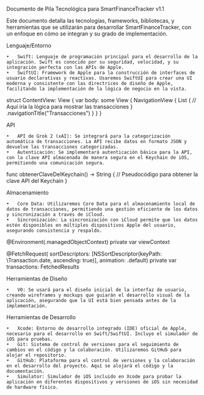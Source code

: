 Documento de Pila Tecnológica para SmartFinanceTracker v1.1

Este documento detalla las tecnologías, frameworks, bibliotecas, y herramientas que se utilizarán para desarrollar SmartFinanceTracker, con un enfoque en cómo se integran y su grado de implementación.

Lenguaje/Entorno

	•	Swift: Lenguaje de programación principal para el desarrollo de la aplicación. Swift es conocido por su seguridad, velocidad, y su integración perfecta con las APIs de Apple.
	•	SwiftUI: Framework de Apple para la construcción de interfaces de usuario declarativas y reactivas. Usaremos SwiftUI para crear una UI moderna y consistente con las directrices de diseño de Apple, facilitando la implementación de la lógica de negocio en la vista.
struct ContentView: View {
    var body: some View {
        NavigationView {
            List {
                // Aquí iría la lógica para mostrar las transacciones
            }
            .navigationTitle("Transacciones")
        }
    }
}


API

	•	API de Grok 2 (xAI): Se integrará para la categorización automática de transacciones. La API recibe datos en formato JSON y devuelve las transacciones categorizadas.
	•	Autenticación: Se implementará autenticación básica para la API, con la clave API almacenada de manera segura en el Keychain de iOS, permitiendo una comunicación segura.
func obtenerClaveDelKeychain() -> String {
    // Pseudocódigo para obtener la clave API del Keychain
}


Almacenamiento

	•	Core Data: Utilizaremos Core Data para el almacenamiento local de datos de transacciones, permitiendo una gestión eficiente de los datos y sincronización a través de iCloud.
	•	Sincronización: La sincronización con iCloud permite que los datos estén disponibles en múltiples dispositivos Apple del usuario, asegurando consistencia y respaldo.
@Environment(\.managedObjectContext) private var viewContext

@FetchRequest(
    sortDescriptors: [NSSortDescriptor(keyPath: \Transaction.date, ascending: true)],
    animation: .default)
private var transactions: FetchedResults<Transaction>


Herramientas de Diseño

	•	V0: Se usará para el diseño inicial de la interfaz de usuario, creando wireframes y mockups que guiarán el desarrollo visual de la aplicación, asegurando que la UI está bien pensada antes de la implementación.

Herramientas de Desarrollo

	•	Xcode: Entorno de desarrollo integrado (IDE) oficial de Apple, necesario para el desarrollo en Swift/SwiftUI. Incluye el simulador de iOS para pruebas.
	•	Git: Sistema de control de versiones para el seguimiento de cambios en el código y la colaboración. Utilizaremos GitHub para alojar el repositorio.
	•	GitHub: Plataforma para el control de versiones y la colaboración en el desarrollo del proyecto. Aquí se alojará el código y la documentación.
	•	Simulator: Simulador de iOS incluido en Xcode para probar la aplicación en diferentes dispositivos y versiones de iOS sin necesidad de hardware físico.

